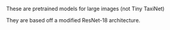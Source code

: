 These are pretrained models for large images (not Tiny TaxiNet)

They are based off a modified ResNet-18 architecture.

